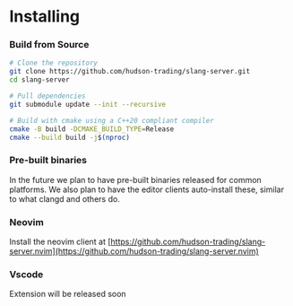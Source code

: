 # Installing

### Build from Source

```bash
# Clone the repository
git clone https://github.com/hudson-trading/slang-server.git
cd slang-server

# Pull dependencies
git submodule update --init --recursive

# Build with cmake using a C++20 compliant compiler
cmake -B build -DCMAKE_BUILD_TYPE=Release
cmake --build build -j$(nproc)
```

### Pre-built binaries

In the future we plan to have pre-built binaries released for common platforms. We also plan to have the editor clients auto-install these, similar to what clangd and others do.

### Neovim

Install the neovim client at [https://github.com/hudson-trading/slang-server.nvim](https://github.com/hudson-trading/slang-server.nvim)

### Vscode

Extension will be released soon

<!-- Install the extension [here](https://marketplace.visualstudio.com/items?itemName=HudsonRiverTrading.slang-vscode), then set `slang.path` to your server binary -->


<!-- See [Vscode Options](../clients/vscode/CONFIG.md) -->
